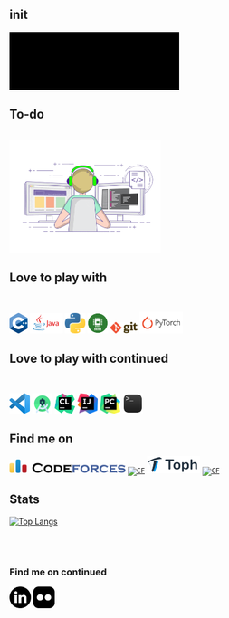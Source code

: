 ## init
<code><img align="middle" width="300" src="https://github.com/AbdurRahmanFahad/AbdurRahmanFahad/blob/master/Images/hello.gif"></code>
<br/>

## To-do
<br/>


<img align="center" height="200" src="https://github.com/AbdurRahmanFahad/AbdurRahmanFahad/blob/master/Images/123.gif">

## Love to play with
<br />

<code><img height="36" src="/icons/cpp.png"></code>
<code><img height="36" src="/icons/java.png"></code>
<code><img height="36" src="/icons/Python.png"></code>
<code><img height="36" title="8086" src="/icons/8086.png"></code>
<code><img height="20" src="/icons/Git.png"></code>
<code><img height="38" src="/icons/pytorch3.png"></code>


## Love to play with continued

<br />

<code><img height="36" src="/icons/vscode.png"></code>
<code><img height="36" src="/icons/androidstudio.png"></code>
<code><img height="36" src="/icons/clion-1.svg"></code>
<code><img height="36" src="/icons/intellij.png"></code>
<code><img height="36" src="/icons/pycharm.png"></code>
<code><img height="36" title="Bash" src="/icons/terminal.png"></code>



## Find me on

<code><a href="https://codeforces.com/profile/1605069"><img alt="CF" width="205px"  title="Codeforces" src="icons/codeforces.png"></a></code>
<code><a href="https://www.hackerrank.com/fahad69?hr_r=1"><img alt="CF" width="38px" title="HackerRank" src="https://res-1.cloudinary.com/crunchbase-production/image/upload/c_lpad,h_170,w_170,f_auto,b_white,q_auto:eco/lqlkg85sw4sgmp2xvznh"></a></code>
<code><a href="https://toph.co/u/fahad_69"><img alt="CF" width="94px" title="Toph" src="icons/toph.png"></a></code>
<code><a href="https://www.codechef.com/users/fahad69"><img alt="CF" width="108px" title="CodeChef" src="https://www.codechef.com/sites/all/themes/abessive/cc-logo.png"></a></code>

## Stats
[![Top Langs](https://github-readme-stats.vercel.app/api/top-langs/?username=abdurrahmanfahad&hide=html,css&theme=algolia)](https://github.com/abdurrahmanfahad/github-readme-stats)

<br />
<br />

### Find me on continued

<code><a href="https://www.linkedin.com/in/abdur-rahman-fahad-a24091183/" target="_blank"><img height="38" src="icons/linkedin.png"></a></code>
<code><a href="https://www.flickr.com/photos/153952100@N04/" target="_blank"><img height="38" src="icons/flickr.png"></a></code>


[website]: #
